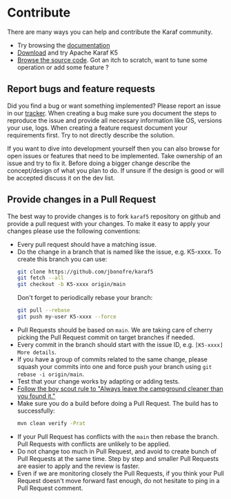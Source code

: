 # Contribute

There are many ways you can help and contribute the Karaf community.

* Try browsing the [documentation](docs/intro)
* [Download](download) and try Apache Karaf K5
* [Browse the source code](https://github.com/jbonofre/karaf5). Got an itch to scratch, want to tune some operation or add some feature ?

## Report bugs and feature requests

Did you find a bug or want something implemented? Please report an issue in our [tracker](https://github.com/jbonofre/karaf5/issues). 
When creating a bug make sure you document the steps to reproduce the issue and provide all necessary information like OS, versions your use, logs. When creating a feature request document your requirements first. Try to not directly describe the solution.

If you want to dive into development yourself then you can also browse for open issues or features that need to be implemented. Take ownership of an issue and try to fix it. Before doing a bigger change describe the concept/design of what you plan to do. If unsure if the design is good or will be accepted discuss it on the dev list.

## Provide changes in a Pull Request

The best way to provide changes is to fork `karaf5` repository on github and provide a pull request with your changes. To make it easy to apply your changes please use the following conventions:

* Every pull request should have a matching issue.
* Do the change in a branch that is named like the issue, e.g. K5-xxxx.
	To create this branch you can use:
	```bash
	git clone https://github.com/jbonofre/karaf5
	git fetch --all
	git checkout -b K5-xxxx origin/main
	```
	Don't forget to periodically rebase your branch:
	```bash
	git pull --rebase
	git push my-user K5-xxxx --force
	```
* Pull Requests should be based on `main`. We are taking care of cherry picking the Pull Request commit on target branches if needed.
* Every commit in the branch should start with the issue ID, e.g. `[K5-xxxx] More details`.
* If you have a group of commits related to the same change, please squash your commits into one and force push your branch using `git rebase -i origin/main`.
* Test that your change works by adapting or adding tests.
* [Follow the boy scout rule to "Always leave the campground cleaner than you found it."](http://programmer.97things.oreilly.com/wiki/index.php/The_Boy_Scout_Rule)
* Make sure you do a build before doing a Pull Request. The build has to successfully:
	```bash
	mvn clean verify -Prat
	```
* If your Pull Request has conflicts with the `main` then rebase the branch. Pull Requests with conflicts are unlikely to be applied.
* Do not change too much in Pull Request, and avoid to create bunch of Pull Requests at the same time. Step by step and smaller Pull Requests are easier to apply and the review is faster.
* Even if we are monitoring closely the Pull Requests, if you think your Pull Request doesn't move forward fast enough, do not hesitate to ping in a Pull Request comment.
